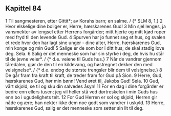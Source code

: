## Kapittel 84

1 Til sangmesteren, etter Gittit*; av Korahs barn; en salme. / {* SLM 8, 1.}
2 Hvor elskelige dine boliger er, Herre, hærskarenes Gud!
3 Min sjel lenges, ja vansmekter av lengsel etter Herrens forgårder; mitt hjerte og mitt kjød roper med fryd til den levende Gud.
4 Spurven har jo funnet seg et hus, og svalen et rede hvor den har lagt sine unger - dine alter, Herre, hærskarenes Gud, min konge og min Gud!
5 Salige er de som bor i ditt hus; de skal stadig love deg. Sela.
6 Salig er det menneske som har sin styrke i deg, de hvis hu står til de jevne veier*. / {* d.e. veiene til Guds hus.}
7 Når de vandrer gjennom tåredalen, gjør de den til en kildevang, og høstregnet dekker den med velsignelse*. / {* d.e. endog de største trengsler blir dem til velsignelse.}
8 De går fram fra kraft til kraft, de treder fram for Gud på Sion.
9 Herre, Gud, hærskarenes Gud, hør min bønn! Vend øret til, Jakobs Gud! Sela.
10 Gud, vårt skjold, se til og sku din salvedes åsyn!
11 For en dag i dine forgårder er bedre enn ellers tusen; jeg vil heller stå ved dørtreskelen i min Guds hus enn bo i ugudelighets telt.
12 For Gud Herren er sol og skjold, Herren gir nåde og ære; han nekter ikke dem noe godt som vandrer i uskyld.
13 Herre, hærskarenes Gud, salig er det menneske som setter sin lit til deg.
